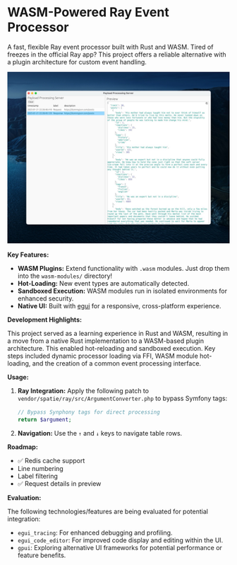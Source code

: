 # WASM-Powered Ray Event Processor

A fast, flexible Ray event processor built with Rust and WASM. Tired of freezes in the official Ray app? This project offers a reliable alternative with a plugin architecture for custom event handling.

![Application Screenshot](images/image1.jpeg)

**Key Features:**

*   **WASM Plugins:** Extend functionality with `.wasm` modules. Just drop them into the `wasm-modules/` directory!
*   **Hot-Loading:** New event types are automatically detected.
*   **Sandboxed Execution:** WASM modules run in isolated environments for enhanced security.
*   **Native UI:** Built with [egui](https://github.com/emilk/egui) for a responsive, cross-platform experience.

**Development Highlights:**

This project served as a learning experience in Rust and WASM, resulting in a move from a native Rust implementation to a WASM-based plugin architecture. This enabled hot-reloading and sandboxed execution. Key steps included dynamic processor loading via FFI, WASM module hot-loading, and the creation of a common event processing interface.

**Usage:**

1.  **Ray Integration:** Apply the following patch to `vendor/spatie/ray/src/ArgumentConverter.php` to bypass Symfony tags:

    ```php
    // Bypass Synphony tags for direct processing
    return $argument;
    ```

2.  **Navigation:** Use the `↑` and `↓` keys to navigate table rows.

**Roadmap:**

-   ✅ Redis cache support
-   Line numbering
-   Label filtering
-   ✅ Request details in preview

**Evaluation:**

The following technologies/features are being evaluated for potential integration:

*   `egui_tracing`: For enhanced debugging and profiling.
*   `egui_code_editor`: For improved code display and editing within the UI.
*   `gpui`:  Exploring alternative UI frameworks for potential performance or feature benefits.
